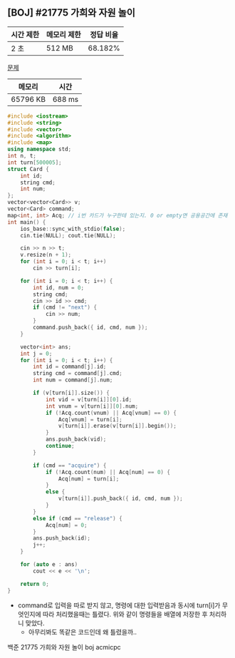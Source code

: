 ## [BOJ] #21775 가희와 자원 놀이

| 시간 제한 | 메모리 제한 | 정답 비율 |
| --------- | ----------- | --------- |
| 2 초      | 512 MB      | 68.182%   |

[문제](https://www.acmicpc.net/problem/21775)



| 메모리   | 시간   |
| -------- | ------ |
| 65796 KB | 688 ms |

```c++
#include <iostream>
#include <string>
#include <vector>
#include <algorithm>
#include <map>
using namespace std;
int n, t;
int turn[500005];
struct Card {
	int id;
	string cmd;
	int num;
};
vector<vector<Card>> v;
vector<Card> command;
map<int, int> Acq; // i번 카드가 누구한테 있는지. 0 or empty면 공용공간에 존재
int main() {
	ios_base::sync_with_stdio(false); 
	cin.tie(NULL); cout.tie(NULL);

	cin >> n >> t;
	v.resize(n + 1);
	for (int i = 0; i < t; i++) 
		cin >> turn[i];

	for (int i = 0; i < t; i++) {
		int id, num = 0;
		string cmd;
		cin >> id >> cmd;
		if (cmd != "next") {
			cin >> num;
		}
		command.push_back({ id, cmd, num });
	}

	vector<int> ans;
	int j = 0;
	for (int i = 0; i < t; i++) {
		int id = command[j].id;
		string cmd = command[j].cmd;
		int num = command[j].num;

		if (v[turn[i]].size()) {
			int vid = v[turn[i]][0].id;
			int vnum = v[turn[i]][0].num;
			if (!Acq.count(vnum) || Acq[vnum] == 0) {
				Acq[vnum] = turn[i];
				v[turn[i]].erase(v[turn[i]].begin());
			}
			ans.push_back(vid);
			continue;
		}

		if (cmd == "acquire") {
			if (!Acq.count(num) || Acq[num] == 0) {
				Acq[num] = turn[i];
			}
			else {
				v[turn[i]].push_back({ id, cmd, num });
			}
		}
		else if (cmd == "release") {
			Acq[num] = 0;
		}
		ans.push_back(id);
		j++;
	}

	for (auto e : ans)
		cout << e << '\n';

	return 0;
}
```

- command로 입력을 따로 받지 않고, 명령에 대한 입력받음과 동시에 turn[i]가 무엇인지에 따라 처리했을때는 틀렸다.  위와 같이 명령들을 배열에 저장한 후 처리하니 맞았다.
  - 아무리봐도 똑같은 코드인데 왜 틀렸을까..



백준 21775 가희와 자원 놀이 boj acmicpc

